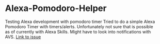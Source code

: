 # Alexa-Pomodoro-Helper
Testing Alexa development with pomodoro timer
Tried to do a simple Alexa Pomodoro Timer with timers/alerts. Unfortunately not sure that is possible as of currently with Alexa Skills. 
Might have to look into notifications with  AVS.
[Link to issue](https://github.com/alexa/alexa-skills-kit-sdk-for-nodejs/issues/300)